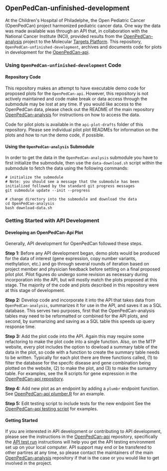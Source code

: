 ## OpenPedCan-unfinished-development

At the Children's Hospital of Philadelphe, the Open Pediatric Cancer (OpenPedCan) project harmonized pediatric cancer data. One way the data was made available was through an API that, in collaboration with the National Cancer Institute (NCI), provided results from the [OpenPedCan-analysis](https://github.com/PediatricOpenTargets/OpenPedCan-analysis) project to the Molecular [Targets Platform](https://moleculartargets.ccdi.cancer.gov/pediatric-cancer-data-navigation). 
This repository, `OpenPedCan-unfinished-development`, archives and documents code for plots in development for the [OpenPedCan-api](https://github.com/PediatricOpenTargets/OpenPedCan-api).

### Using `OpenPedCan-unfinished-development` Code

#### Repository Code

This repository makes an attempt to have executable demo code for proposed plots for the `OpenPedCan-api`. 
However, this repository is not actively maintained and code make break or data access through the submodule may be lost at any time.
If you would like access to the OpenPedCan data, please check out the README of the main repository [OpenPedCan-analysis](https://github.com/PediatricOpenTargets/OpenPedCan-analysis) for instructions on how to access the data.

Code for pilot plots is available in the `api-plot-drafts` folder of this repository. 
Please see individual pilot plot READMEs for information on the plots and how to run the demo code, if possible.

#### Using the `OpenPedCan-analysis` Submodule

In order to get the data in the `OpenPedCan-analysis` submodule you have to first initialize the submodule, then use the `data-download.sh` script within the submodule to fetch the data using the following commands:

```
# initialize the submodule
# Note: you should see a message that the submodule has been initialized followed by the standard git progress messages
git submodule update --init --progress

# change directory into the submodule and download the data
cd OpenPedCan-analysis
bash download-data.sh
``` 

### Getting Started with API Development

#### Developing an OpenPedCan-Api Plot

Generally, API development for OpenPedCan followed these steps.

**Step 1:** Before any API development began, demo plots would be produced for the data of interest (gene expression, copy number variants, methylation, etc.) and go through several rounds of iteration based on project member and physician feedback before settling on a final proposed pilot plot. 
Pilot figures do undergo some revision as necessary during incorporation into the API, but will mostly match the plots proposed at this stage.
The majority of the code and plots described in this repository were at this stage of development.

**Step 2:** Develop code and incorporate it into the API that takes data from `OpenPedCan-analysis`, summarizes it for use in the API, and saves it as a SQL database.
This serves two purposes, first that the OpenPedCan-analysis tables may need to be reformatted or combined for the API plots, and second, by summarizing and saving as a SQL table this speeds up query response time.

**Step 3:**  Add the plot code into the API.
Again this may require some refactoring to make the plot code into a single function. 
Also, on the MTP website, every plot includes the option to dowload a summary table of the data in the plot, so code with a function to create the summary table needs to be written.
Typically for each plot there are three functions called, (1) to filter the database for the specifc disease and gene combination being plotted on the website, (2) to make the plot, and (3) to make the sumamry table.
For examples, see the R scripts for gene expression in the [OpenPedCan-api repository](https://github.com/PediatricOpenTargets/OpenPedCan-api/tree/main/src). 

**Step 4:** Add new plot as an endpoint by adding a `plumbr` endpoint function.
See [OpenPedCan-api plumber.R](https://github.com/PediatricOpenTargets/OpenPedCan-api/blob/0a7046b1dedc7a7b954400edae7a45b4d60a8a98/src/plumber.R#L85-L103) for an example.

**Step 5:** Edit testing script to include tests for the new endpoint See the [OpenPedCan-api testing script](https://github.com/PediatricOpenTargets/OpenPedCan-api/blob/0a7046b1dedc7a7b954400edae7a45b4d60a8a98/tests/run_tests.sh) for examples.

#### Getting Started

If you are interested in API development or contributing to API development, please see the instructions in the [OpenPedCan-api](https://github.com/PediatricOpenTargets/OpenPedCan-api) repository, specifically the [API test run](https://github.com/PediatricOpenTargets/OpenPedCan-api#3-test-run-openpedcan-api-server-locally) instructions will help you get the API testing environment set up on your local computer.
API support may end or be transfered to other partires at any time, so please contact the maintainers of the main [OpenPedCan-analysis](https://github.com/PediatricOpenTargets/OpenPedCan-analysis) repository if that is the case or you would like to get involved in the project.